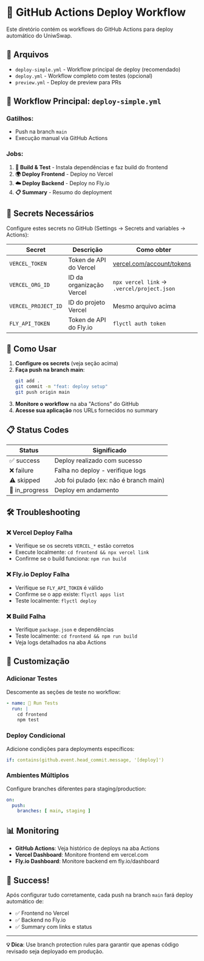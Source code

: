 # 🚀 GitHub Actions Deploy Workflow

Este diretório contém os workflows do GitHub Actions para deploy automático do UniwSwap.

## 📁 Arquivos

- `deploy-simple.yml` - Workflow principal de deploy (recomendado)
- `deploy.yml` - Workflow completo com testes (opcional)
- `preview.yml` - Deploy de preview para PRs

## 🎯 Workflow Principal: `deploy-simple.yml`

### Gatilhos:
- Push na branch `main`
- Execução manual via GitHub Actions

### Jobs:
1. **🔨 Build & Test** - Instala dependências e faz build do frontend
2. **🌍 Deploy Frontend** - Deploy no Vercel
3. **☁️ Deploy Backend** - Deploy no Fly.io
4. **📋 Summary** - Resumo do deployment

## 🔐 Secrets Necessários

Configure estes secrets no GitHub (Settings → Secrets and variables → Actions):

| Secret | Descrição | Como obter |
|--------|-----------|------------|
| `VERCEL_TOKEN` | Token de API do Vercel | [vercel.com/account/tokens](https://vercel.com/account/tokens) |
| `VERCEL_ORG_ID` | ID da organização Vercel | `npx vercel link` → `.vercel/project.json` |
| `VERCEL_PROJECT_ID` | ID do projeto Vercel | Mesmo arquivo acima |
| `FLY_API_TOKEN` | Token de API do Fly.io | `flyctl auth token` |

## 🚀 Como Usar

1. **Configure os secrets** (veja seção acima)
2. **Faça push na branch main**:
   ```bash
   git add .
   git commit -m "feat: deploy setup"
   git push origin main
   ```
3. **Monitore o workflow** na aba "Actions" do GitHub
4. **Acesse sua aplicação** nos URLs fornecidos no summary

## 📋 Status Codes

| Status | Significado |
|--------|-------------|
| ✅ success | Deploy realizado com sucesso |
| ❌ failure | Falha no deploy - verifique logs |
| ⚠️ skipped | Job foi pulado (ex: não é branch main) |
| 🔄 in_progress | Deploy em andamento |

## 🛠️ Troubleshooting

### ❌ Vercel Deploy Falha
- Verifique se os secrets `VERCEL_*` estão corretos
- Execute localmente: `cd frontend && npx vercel link`
- Confirme se o build funciona: `npm run build`

### ❌ Fly.io Deploy Falha
- Verifique se `FLY_API_TOKEN` é válido
- Confirme se o app existe: `flyctl apps list`
- Teste localmente: `flyctl deploy`

### ❌ Build Falha
- Verifique `package.json` e dependências
- Teste localmente: `cd frontend && npm run build`
- Veja logs detalhados na aba Actions

## 🔧 Customização

### Adicionar Testes
Descomente as seções de teste no workflow:

```yaml
- name: 🧪 Run Tests
  run: |
    cd frontend
    npm test
```

### Deploy Condicional
Adicione condições para deployments específicos:

```yaml
if: contains(github.event.head_commit.message, '[deploy]')
```

### Ambientes Múltiplos
Configure branches diferentes para staging/production:

```yaml
on:
  push:
    branches: [ main, staging ]
```

## 📊 Monitoring

- **GitHub Actions**: Veja histórico de deploys na aba Actions
- **Vercel Dashboard**: Monitore frontend em vercel.com
- **Fly.io Dashboard**: Monitore backend em fly.io/dashboard

## 🎉 Success!

Após configurar tudo corretamente, cada push na branch `main` fará deploy automático de:
- ✅ Frontend no Vercel
- ✅ Backend no Fly.io
- ✅ Summary com links e status

---

**💡 Dica**: Use branch protection rules para garantir que apenas código revisado seja deployado em produção.
